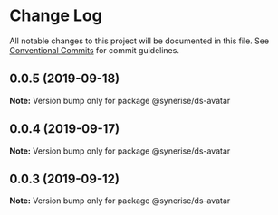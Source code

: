 # Change Log

All notable changes to this project will be documented in this file.
See [Conventional Commits](https://conventionalcommits.org) for commit guidelines.

## 0.0.5 (2019-09-18)

**Note:** Version bump only for package @synerise/ds-avatar





## 0.0.4 (2019-09-17)

**Note:** Version bump only for package @synerise/ds-avatar





## 0.0.3 (2019-09-12)

**Note:** Version bump only for package @synerise/ds-avatar
